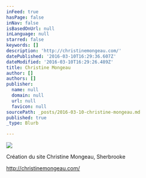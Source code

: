 ```yaml
---
inFeed: true
hasPage: false
inNav: false
isBasedOnUrl: null
inLanguage: null
starred: false
keywords: []
description: 'http://christinemongeau.com/'
datePublished: '2016-03-10T16:29:36.607Z'
dateModified: '2016-03-10T16:29:26.489Z'
title: Christine Mongeau
author: []
authors: []
publisher:
  name: null
  domain: null
  url: null
  favicon: null
sourcePath: _posts/2016-03-10-christine-mongeau.md
published: true
_type: Blurb

---
```

![](https://the-grid-user-content.s3-us-west-2.amazonaws.com/6724471e-b03a-4b9a-9b15-05cc4d030b05.jpg)

Création du site Christine Mongeau, Sherbrooke

http://christinemongeau.com/